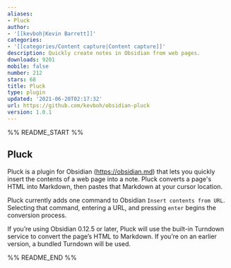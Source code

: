 ```yaml
---
aliases:
- Pluck
author:
- '[[kevboh|Kevin Barrett]]'
categories:
- '[[categories/Content capture|Content capture]]'
description: Quickly create notes in Obsidian from web pages.
downloads: 9201
mobile: false
number: 212
stars: 68
title: Pluck
type: plugin
updated: '2021-06-20T02:17:32'
url: https://github.com/kevboh/obsidian-pluck
version: 1.0.1
---
```


%% README_START %%

## Pluck

Pluck is a plugin for Obsidian (https://obsidian.md) that lets you quickly insert the contents of a web page into a note. Pluck converts a page's HTML into Markdown, then pastes that Markdown at your cursor location.

Pluck currently adds one command to Obsidian `Insert contents from URL`. Selecting that command, entering a URL, and pressing `enter` begins the conversion process.

If you’re using Obsidian 0.12.5 or later, Pluck will use the built-in Turndown service to convert the page’s HTML to Markdown. If you’re on an earlier version, a bundled Turndown will be used.


%% README_END %%